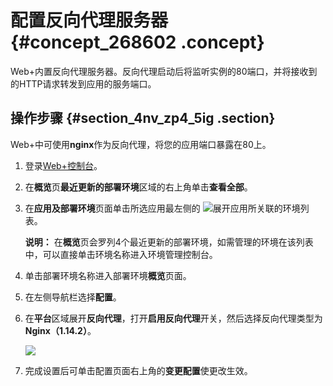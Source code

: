 # 配置反向代理服务器 {#concept_268602 .concept}

Web+内置反向代理服务器。反向代理启动后将监听实例的80端口，并将接收到的HTTP请求转发到应用的服务端口。

## 操作步骤 {#section_4nv_zp4_5ig .section}

Web+中可使用**nginx**作为反向代理，将您的应用端口暴露在80上。

1.  登录[Web+控制台](https://webplus.console.aliyun.com)。
2.  在**概览**页**最近更新的部署环境**区域的右上角单击**查看全部**。
3.  在**应用及部署环境**页面单击所选应用最左侧的 ![](http://static-aliyun-doc.oss-cn-hangzhou.aliyuncs.com/assets/img/163212/156532157347117_zh-CN.png)展开应用所关联的环境列表。

    **说明：** 在**概览**页会罗列4个最近更新的部署环境，如需管理的环境在该列表中，可以直接单击环境名称进入环境管理控制台。

4.  单击部署环境名称进入部署环境**概览**页面。
5.  在左侧导航栏选择**配置**。
6.  在**平台**区域展开**反向代理**，打开**启用反向代理**开关，然后选择反向代理类型为**Nginx（1.14.2）**。

    ![](http://static-aliyun-doc.oss-cn-hangzhou.aliyuncs.com/assets/img/221977/156532157347643_zh-CN.png)

7.  完成设置后可单击配置页面右上角的**变更配置**使更改生效。


